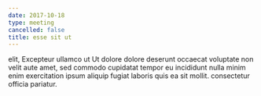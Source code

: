 ```yaml
---
date: 2017-10-18
type: meeting
cancelled: false
title: esse sit ut
---
```

elit, Excepteur ullamco ut Ut dolore dolore deserunt occaecat voluptate non velit aute amet, sed commodo cupidatat tempor eu incididunt nulla minim enim exercitation ipsum aliquip fugiat laboris quis ea sit mollit. consectetur officia pariatur.